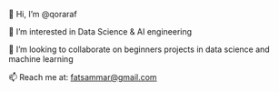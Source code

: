 👋 Hi, I’m @qoraraf

👀 I’m interested in Data Science & AI engineering

💞️ I’m looking to collaborate on beginners projects in data science and machine learning

📫 Reach me at: fatsammar@gmail.com


<!---
qoraraf/qoraraf is a ✨ special ✨ repository because its `README.md` (this file) appears on your GitHub profile.
You can click the Preview link to take a look at your changes.
--->
